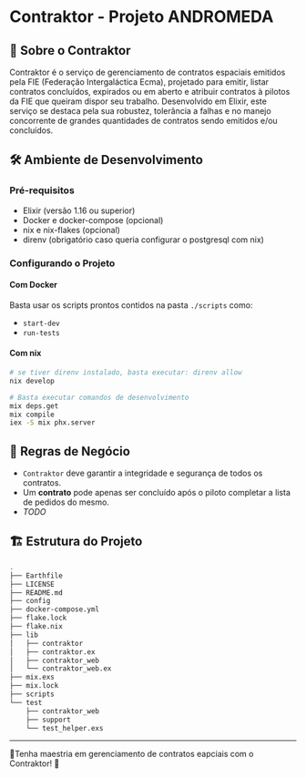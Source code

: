 # Contraktor - Projeto ANDROMEDA

## 🚀 Sobre o Contraktor

Contraktor é o serviço de gerenciamento de contratos espaciais emitidos pela FIE (Federação Intergaláctica Ecma), projetado para emitir, listar contratos concluídos, expirados ou em aberto e atribuir contratos à pilotos da FIE que queiram dispor seu trabalho. Desenvolvido em Elixir, este serviço se destaca pela sua robustez, tolerância a falhas e no manejo concorrente de grandes quantidades de contratos sendo emitidos e/ou concluídos.

## 🛠️ Ambiente de Desenvolvimento

### Pré-requisitos

- Elixir (versão 1.16 ou superior)
- Docker e docker-compose (opcional)
- nix e nix-flakes (opcional)
- direnv (obrigatório caso queria configurar o postgresql com nix)

### Configurando o Projeto

#### Com Docker

Basta usar os scripts prontos contidos na pasta `./scripts` como:
- `start-dev`
- `run-tests`

#### Com nix

```sh
# se tiver direnv instalado, basta executar: direnv allow
nix develop

# Basta executar comandos de desenvolvimento
mix deps.get
mix compile
iex -S mix phx.server
```

## 📜 Regras de Negócio

- `Contraktor` deve garantir a integridade e segurança de todos os contratos.
- Um **contrato** pode apenas ser concluído após o piloto completar a lista de pedidos do mesmo.
- _TODO_

## 🏗️ Estrutura do Projeto

```sh
.
├── Earthfile
├── LICENSE
├── README.md
├── config
├── docker-compose.yml
├── flake.lock
├── flake.nix
├── lib
│   ├── contraktor
│   ├── contraktor.ex
│   ├── contraktor_web
│   └── contraktor_web.ex
├── mix.exs
├── mix.lock
├── scripts
└── test
    ├── contraktor_web
    ├── support
    └── test_helper.exs
```

---

📄Tenha maestria em gerenciamento de contratos eapciais com o Contraktor! 📄
